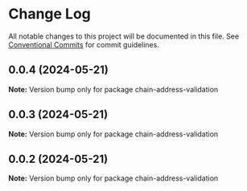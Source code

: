 # Change Log

All notable changes to this project will be documented in this file.
See [Conventional Commits](https://conventionalcommits.org) for commit guidelines.

## 0.0.4 (2024-05-21)

**Note:** Version bump only for package chain-address-validation





## 0.0.3 (2024-05-21)

**Note:** Version bump only for package chain-address-validation





## 0.0.2 (2024-05-21)

**Note:** Version bump only for package chain-address-validation
